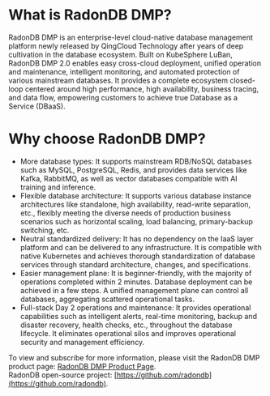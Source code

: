 # What is RadonDB DMP?

RadonDB DMP is an enterprise-level cloud-native database management platform newly released by QingCloud Technology after years of deep cultivation in the database ecosystem. Built on KubeSphere LuBan, RadonDB DMP 2.0 enables easy cross-cloud deployment, unified operation and maintenance, intelligent monitoring, and automated protection of various mainstream databases. It provides a complete ecosystem closed-loop centered around high performance, high availability, business tracing, and data flow, empowering customers to achieve true Database as a Service (DBaaS).

# Why choose RadonDB DMP?

- More database types: It supports mainstream RDB/NoSQL databases such as MySQL, PostgreSQL, Redis, and provides data services like Kafka, RabbitMQ, as well as vector databases compatible with AI training and inference.
- Flexible database architecture: It supports various database instance architectures like standalone, high availability, read-write separation, etc., flexibly meeting the diverse needs of production business scenarios such as horizontal scaling, load balancing, primary-backup switching, etc.
- Neutral standardized delivery: It has no dependency on the IaaS layer platform and can be delivered to any infrastructure. It is compatible with native Kubernetes and achieves thorough standardization of database services through standard architecture, changes, and specifications.
- Easier management plane: It is beginner-friendly, with the majority of operations completed within 2 minutes. Database deployment can be achieved in a few steps. A unified management plane can control all databases, aggregating scattered operational tasks.
- Full-stack Day 2 operations and maintenance: It provides operational capabilities such as intelligent alerts, real-time monitoring, backup and disaster recovery, health checks, etc., throughout the database lifecycle. It eliminates operational silos and improves operational security and management efficiency.

To view and subscribe for more information, please visit the RadonDB DMP product page: [RadonDB DMP Product Page](https://kubesphere.com.cn/radondb/).  
RadonDB open-source project: [https://github.com/radondb](https://github.com/radondb).
